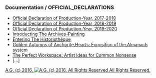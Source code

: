 ### Documentation / OFFICIAL_DECLARATIONS
* [Official Declaration of Production-Year, 2017-2018](https://medium.com/the-painters-almanach/official-declaration-of-the-production-year-2017-2018-1cc81705450b)
* [Official Declaration of Production-Year, 2018-2019](https://medium.com/the-painters-almanach/official-declaration-of-the-production-year-2018-2019-e12e1d8faec0)
* [Official Declaration of Production-Year, 2019-2020](https://medium.com/the-painters-almanach/official-declaration-of-production-year-2019-2020-604367d1c6e1)
* [Introducting The Archives-Painting](https://medium.com/the-painters-almanach/introducing-the-archive-painting-a313f08e173)
* [Entering The Historiothèque](https://medium.com/the-painters-almanach/entering-the-historiothèque-fe57dcdf64dc)
* [Golden Autumns of Anchorite Hearts: Exposition of the Almanach system](https://medium.com/the-painters-almanach/golden-autumns-of-anchorite-hearts-96cae8ea62f6)
* [The Perfect Workspace: Artist Ideas for Common Nonsense](https://medium.com/the-painters-almanach/the-perfect-workspace-dce2d3314d7c)
* [...]

[A.G. (c) 2016. ![A.G. (c) 2016. All Rights Reserved](https://historiotheque.files.wordpress.com/2016/11/ag_signature_official_2015_50px_cropped.jpg) All Rights Reserved.](http://alexgagnon.com)
